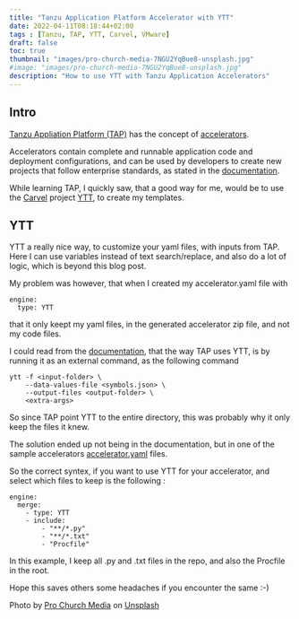 ```yaml
---
title: "Tanzu Application Platform Accelerator with YTT"
date: 2022-04-11T08:18:44+02:00
tags : [Tanzu, TAP, YTT, Carvel, VMware]
draft: false
toc: true
thumbnail: "images/pro-church-media-7NGU2YqBue8-unsplash.jpg"
#image: "images/pro-church-media-7NGU2YqBue8-unsplash.jpg"
description: "How to use YTT with Tanzu Application Accelerators"
---
```

## Intro

[Tanzu Appliation Platform (TAP)](https://tanzu.vmware.com/application-platform) has the concept of [accelerators](https://docs.vmware.com/en/Application-Accelerator-for-VMware-Tanzu/index.html).

Accelerators contain complete and runnable application code and deployment configurations, and can be used by developers to create new projects that follow enterprise standards, as stated in the [documentation](https://docs.vmware.com/en/Application-Accelerator-for-VMware-Tanzu/index.html).

While learning TAP, I quickly saw, that a good way for me, would be to use the [Carvel](https://carvel.dev) project [YTT](https://carvel.dev/ytt/), to create my templates.

## YTT

YTT a really nice way, to customize your yaml files, with inputs from TAP. Here I can use variables instead of text search/replace, and also do a lot of logic, which is beyond this blog post.

My problem was however, that when I created my accelerator.yaml file with

```
engine:
  type: YTT
```

that it only keept my yaml files, in the generated accelerator zip file, and not my code files.

I could read from the [documentation](https://docs.vmware.com/en/Application-Accelerator-for-VMware-Tanzu/1.0/acc-docs/GUID-creating-accelerators-transforms-ytt.html), that the way TAP uses YTT, is by running it as an external command, as the following command

```
ytt -f <input-folder> \
    --data-values-file <symbols.json> \
    --output-files <output-folder> \
    <extra-args>
```

So since TAP point YTT to the entire directory, this was probably why it only keep the files it knew.

The solution ended up not being in the documentation, but in one of the sample accelerators [accelerator.yaml](https://github.com/sample-accelerators/new-accelerator/blob/tap-1.0/accelerator.yaml) files.

So the correct syntex, if you want to use YTT for your accelerator, and select which files to keep is the following :

```
engine:
  merge:
    - type: YTT
    - include:
        - "**/*.py"
        - "**/*.txt"
        - "Procfile"
```

In this example, I keep all .py and .txt files in the repo, and also the Procfile in the root.

Hope this saves others some headaches if you encounter the same :-)

Photo by <a href="https://unsplash.com/@prochurchmedia?utm_source=unsplash&utm_medium=referral&utm_content=creditCopyText">Pro Church Media</a> on <a href="https://unsplash.com/s/photos/paper-siccor?utm_source=unsplash&utm_medium=referral&utm_content=creditCopyText">Unsplash</a>
  